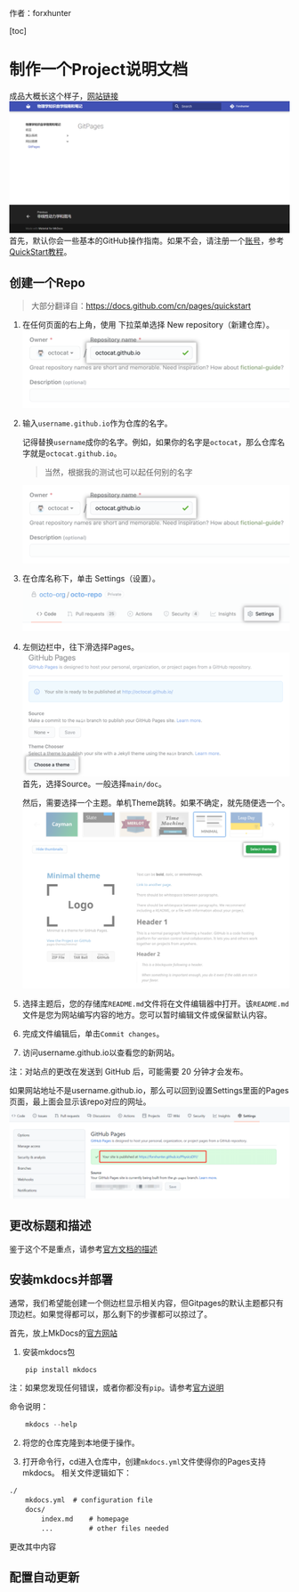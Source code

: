 作者：forxhunter

[toc]
# 制作一个Project说明文档
成品大概长这个样子，[网站链接](https://forxhunter.github.io/PhysicsDIY/WebBuilt/GitPages/)
![result](GitPages.asset\result.png)
首先，默认你会一些基本的GitHub操作指南。如果不会，请注册一个[账号](github.com)，参考[QuickStart教程](https://docs.github.com/cn/get-started/quickstart)。
## 创建一个Repo
> 大部分翻译自：https://docs.github.com/cn/pages/quickstart
1. 在任何页面的右上角，使用  下拉菜单选择 New repository（新建仓库）。
    ![newrepo](.\GitPages.asset\create-repository-name-pages.png)

2. 输入`username.github.io`作为仓库的名字。

    记得替换`username`成你的名字。例如，如果你的名字是`octocat`，那么仓库名字就是`octocat.github.io`。
    > 当然，根据我的测试也可以起任何别的名字

    ![name](GitPages.asset\create-repository-name-pages.png)
3. 在仓库名称下，单击 Settings（设置）。
    ![sett](GitPages.asset\repo-actions-settings.png)
4. 左侧边栏中，往下滑选择Pages。
    ![pages](GitPages.asset\pages.png)
    首先，选择Source。一般选择`main/doc`。

    然后，需要选择一个主题。单机Theme跳转。如果不确定，就先随便选一个。
    ![theme](GitPages.asset\select-theme.png)
5. 选择主题后，您的存储库`README.md`文件将在文件编辑器中打开。该`README.md`文件是您为网站编写内容的地方。您可以暂时编辑文件或保留默认内容。
6. 完成文件编辑后，单击`Commit changes`。
7. 访问username.github.io以查看您的新网站。
    
注：对站点的更改在发送到 GitHub 后，可能需要 20 分钟才会发布。

如果网站地址不是username.github.io，那么可以回到设置Settings里面的Pages页面，最上面会显示该repo对应的网址。
![address](GitPages.asset\address_show.png)

## 更改标题和描述
鉴于这个不是重点，请参考[官方文档的描述](https://docs.github.com/cn/pages/quickstart#changing-the-title-and-description)

## 安装mkdocs并部署
通常，我们希望能创建一个侧边栏显示相关内容，但Gitpages的默认主题都只有顶边栏。如果觉得都可以，那么剩下的步骤都可以掠过了。

首先，放上MkDocs的[官方网站](https://www.mkdocs.org/getting-started/)

1. 安装mkdocs包
``` powershell
    pip install mkdocs
```
注：如果您发现任何错误，或者你都没有`pip`。请参考[官方说明](mkdocs.org/user-guide/installation/)

命令说明：
```powershell
    mkdocs --help
```
2. 将您的仓库克隆到本地便于操作。

3. 打开命令行，cd进入仓库中，创建`mkdocs.yml`文件使得你的Pages支持mkdocs。
相关文件逻辑如下：
``` markdown
./
    mkdocs.yml  # configuration file
    docs/
        index.md    # homepage
        ...         # other files needed
```
更改其中内容
## 配置自动更新
